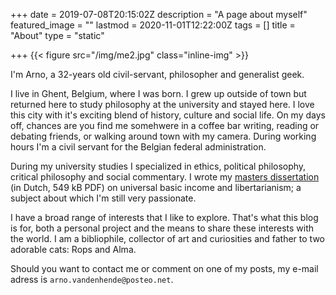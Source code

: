 +++
date = 2019-07-08T20:15:02Z
description = "A page about myself"
featured_image = ""
lastmod = 2020-11-01T12:22:00Z
tags = []
title = "About"
type = "static"

+++
{{< figure src="/img/me2.jpg" class="inline-img" >}}

I'm Arno, a 32-years old civil-servant, philosopher and generalist geek.

I live in Ghent, Belgium, where I was born. I grew up outside of town but returned here to study philosophy at the university and stayed here. I love this city with it's exciting blend of history, culture and social life. On my days off, chances are you find me somehwere in a coffee bar writing, reading or debating friends, or walking around town with my camera. During working hours I'm a civil servant for the Belgian federal administration.

During my university studies I specialized in ethics, political philosophy, critical philosophy and social commentary. I wrote my [masters dissertation](/files/thesis.pdf) (in Dutch, 549 kB PDF) on universal basic income and libertarianism; a subject about which I'm still very passionate.

I have a broad range of interests that I like to explore. That's what this blog is for, both a personal project and the means to share these interests with the world. I am a bibliophile, collector of art and curiosities and father to two adorable cats: Rops and Alma.

Should you want to contact me or comment on one of my posts, my e-mail adress is `arno.vandenhende`<span style="display: none;">REMOVE</span>`@posteo.net`.